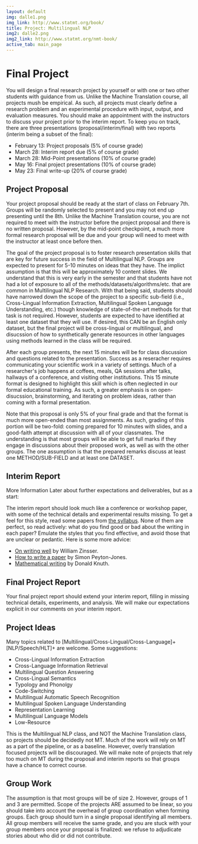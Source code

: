 ```yaml
---
layout: default
img: dalle1.png
img_link: http://www.statmt.org/book/
title: Project: Multilingual NLP
img2: dalle2.png
img2_link: http://www.statmt.org/nmt-book/
active_tab: main_page
---
```


Final Project
=============

You will design a final research project by yourself or with one or two other
students with guidance from us. Unlike the Machine Translation course, all
projects mush be empirical. As such, all projects 
must clearly define a research problem and an experimental procedure with 
input, output, and evaluation measures. You should make an appointment with
the instructors to discuss your project prior to the interim report. To
keep you on track, there are three presentations (proposal/interim/final) with
two reports (interim being a subset of the final):

<!-- * BEFORE October 19: Meet with your instructors, by [appointment](https://docs.google.com/document/d/1DVmTdxl9WqlrV7VVZB5uw5ix5WtnEmfGLrGk2JHueUo/edit?usp=sharing). -->
* February 13: Project proposals (5% of course grade)
* March 28: Interim report due (5% of course grade)
* March  28: Mid-Point presentations (10% of course grade)
* May 16: Final project presentations (10% of course grade)
* May 23: Final write-up (20% of course grade)


<!-- Project Presentations
---------------------

Please [sign up](https://docs.google.com/document/d/116YjbaF189kINjbIXRviO5AQnb4edqANs-GBqGbuZRc/edit?usp=sharing). -->

Project Proposal
----------------
Your project proposal should be ready at the start of class on February 7th.
Groups will be randomly selected to present and you may not end up presenting
until the 8th. Unlike the Machine Translation course, you are not required
to meet with the instructor before the project proposal and there is no
written proposal. However, by the mid-point checkpoint, a much more formal
research proposal will be due and your group will need to meet with the
instructor at least once before then.

<!-- Your project proposal must identify a concrete research plan. A survey
proposal must clearly identify:

* A coherent research area related to machine translation. The research
area could be organized around a specific application, a technical 
problem, or a coherent set of methods for solving problems. The area
should be one that has not been surveyed before, or at least not 
recently.

* A set of initial papers to be surveyed.

* An outline of the themes that you expect to find, and questions that
you hope to learn answers to.

An empirical proposal must clearly idenfity:

* A single problem related to machine translation. Your problem should
be illustrated with an example and stated formally, ideally in the first
paragraph.

* An outline of your project. How will you solve the problem? What models 
and algorithms will you implement? What software will you use? 

* An experimental design. How will you know if you solved the problem?
You should clearly identify input, output, and evaluation measures.

The proposal is a contract. If we give you full credit for it, we expect
you to implement it and analyze the results, and we will give you full 
credit for the entire project if you do. If you turn in a weak proposal, 
you can revise it and resubmit it before moving forward. But the longer you 
take to define your project, the less time you will have to implement it, so
do the best you can for this early checkpoint. -->

The goal of the project proposal is to foster research presentation skills
that are key for future success in the field of Multilingual NLP. Groups
are expected to present for 5-10 minutes on ideas that they have. The implict
assumption is that this will be approximately 10 content slides. We 
understand that this is very early in the semester and that students have
not had a lot of exposure to all of the methods/datasets/algorithms/etc.
that are common in Multilingual NLP Research. With that being said,
students should have narrowed down the scope of the project to a specific
sub-field (i.e., Cross-Lingual Information Extraction, Multilingual
Spoken Language Understanding, etc.) though knowledge of state-of-the-art
methods for that task is not required. However, students are expected
to have identified at least one dataset that they will use. If desired, this
CAN be an English only dataset, but the final project will be cross-lingual or
multilingual, and disucssion of how to synthetically generate resources in
other languages using methods learned in the class will be required.

After each group presents, the next 15 minutes will be for class discussion
and questions related to the presentation. Success as a reseracher requires
communicating your scientific work in a variety of settings. Much of a 
researcher's job happens at coffees, meals, QA sessions after talks, hallways
of a conference, and visiting other institutions. This 15 minute format is
designed to highlight this skill which is often neglected in our formal
educational training. As such, a greater emphasis is on open-disucssion,
brainstorming, and iterating on problem ideas, rather than coming with a 
formal presentation.

Note that this proposal is only 5% of your final grade and that the format
is much more open-ended than most assignments. As such, grading of this
portion will be two-fold: coming prepared for 10 minutes with slides, and
a good-faith attempt at discussion with all of your classmates. The
understanding is that most groups will be able to get full marks if they
engage in discussions about their proposed work, as well as with the 
other groups. The one assumption is that the prepared remarks discuss
at least one METHOD/SUB-FIELD and at least one DATASET.

Interim Report
--------------

More Information Later about further expectations and deliverables,
but as a start:

<!-- For your interim report, you should have made substantial progress
on your project. For a survey, you should have read many of the papers,
identified main themes of the literature, and synthesized these into an 
outline. For an empirical project, you should have collected data, developed
baseline algorithms and metrics, and run preliminary experiments. Your 
interim report is an extension of your proposal, clarifying existing
material where requested, adding technical details of completed work, and 
outlining planned work. A reader should be able to answer these questions:

* What problem are you trying to solve or survey? Illustrate the problem with
examples and a give a precise technical description. Clearly identify inputs
and outputs. Be concise: if you don't hook your reader in the first paragraph
or so, they won't keep reading.

* Why is the problem important? If you could solve it, would you answer 
a scientific or mathematical question about language? Would you be able to 
build better, faster, or more usable systems than we can build now?

* Why is the problem hard? How do the obvious solutions fail? For an 
empirical project, answer this question by implementing and/ or running a 
baseline algorithm and analyzing the failure cases. For a survey paper, you
should find evidence in the literature.

* For an empirical paper: what is your proposed solution? Give a technical
description of your planned work, with enough detail that someone could
implement it. Your description should include an evaluation plan. For a 
survey paper: what are solutions that have been tried? Your description
should be convincing enough that your reader believes they'll learn
something interesting if they read all the way to the end of your 
(as yet unwritten!) final report.
-->

The interim report should look much like a conference or workshop paper, with
some of the technical details and experimental results missing. To get a feel
for this style, read some papers from [the syllabus](syllabus.html). None of
them are perfect, so read actively: what do you find good or bad
about the writing in each paper? Emulate the styles that you find effective, 
and avoid those that are unclear or pedantic. Here is some more advice:

* [On writing well](http://www.amazon.com/Writing-Well-30th-Anniversary-Edition/dp/0060891548) by William Zinsser.
* [How to write a paper](http://research.microsoft.com/en-us/um/people/simonpj/papers/giving-a-talk/writing-a-paper-slides.pdf) by Simon Peyton-Jones.
* [Mathematical writing](http://jmlr.org/reviewing-papers/knuth_mathematical_writing.pdf) by Donald Knuth.

Final Project Report
--------------------------------------------

Your final project report should extend your interim report, filling in 
missing technical details, experiments, and analysis. We will make our
expectations explicit in our comments on your interim report.

Project Ideas
-------------

Many topics related to [Multilingual/Cross-Lingual/Cross-Language]+ [NLP/Speech/HLT]+
 are welcome. Some suggestions:

* Cross-Lingual Information Extraction
* Cross-Language Information Retrieval
* Multilingual Question Answering
* Cross-Lingual Semantics
* Typology and Phonolgy
* Code-Switching
* Multilingual Automatic Speech Recognition
* Multilingual Spoken Language Understanding
* Representation Learning
* Multilingual Language Models
* Low-Resource

This is the Multilingual NLP class, and NOT the Machine Translation class, so
projects should be decidedly not MT. Much of the work will rely on MT as a part
of the pipeline, or as a baseline. However, overly translation focused projects
will be discouraged. We will make note of projects that rely too much on MT
during the proposal and interim reports so that groups have a chance to correct
course.

Group Work
----------
The assumption is that most groups will be of size 2. However, groups
of 1 and 3 are permitted. Scope of the projects ARE assumed to be
linear, so you should take into account the overhead 
of group coordination when forming groups. Each group should turn in a single 
proposal identifying all members. All group members will receive the same grade, 
and you are stuck with your group members once your proposal is finalized: we 
refuse to adjudicate stories about who did or did not contribute. 


